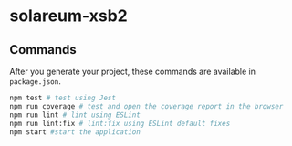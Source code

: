 # solareum-xsb2

## Commands

After you generate your project, these commands are available in `package.json`.

```bash
npm test # test using Jest
npm run coverage # test and open the coverage report in the browser
npm run lint # lint using ESLint
npm run lint:fix # lint:fix using ESLint default fixes
npm start #start the application
```